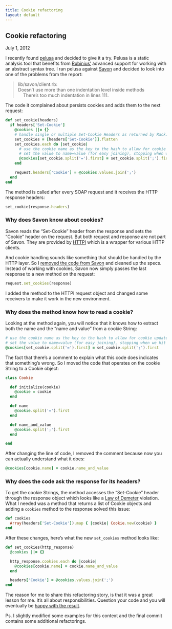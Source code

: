 ```yaml
---
title: Cookie refactoring
layout: default
---
```


Cookie refactoring
------------------

<time datetime="2012-07-01">July 1, 2012</time>

I recently found [pelusa](https://github.com/codegram/pelusa) and decided to give it a try.
Pelusa is a static analysis tool that benefits from [Rubinius’](http://rubini.us) advanced support
for working with an abstract syntax tree. I ran pelusa against [Savon](https://github.com/rubiii/savon)
and decided to look into one of the problems from the report:

> lib/savon/client.rb:  
> Doesn’t use more than one indentation level inside methods  
> &nbsp; &nbsp; There’s too much indentation in lines 111.

The code it complained about persists cookies and adds them to the next request:

``` ruby
def set_cookie(headers)
  if headers['Set-Cookie']
    @cookies ||= {}
    # handle single or multiple Set-Cookie Headers as returned by Rack::Utils::HeaderHash in HTTPI
    set_cookies = [headers['Set-Cookie']].flatten
    set_cookies.each do |set_cookie|
      # use the cookie name as the key to the hash to allow for cookie updates and seperation
      # set the value to name=value (for easy joining), stopping when we hit the Cookie options
      @cookies[set_cookie.split('=').first] = set_cookie.split(';').first
    end

    request.headers['Cookie'] = @cookies.values.join(';')
  end
end
```

The method is called after every SOAP request and it receives the HTTP response headers:

``` ruby
set_cookie(response.headers)
```

### Why does Savon know about cookies?

Savon reads the “Set-Cookie” header from the response and sets the “Cookie” header on the request.
But both request and response are not part of Savon. They are provided by [HTTPI](https://github.com/rubiii/httpi)
which is a wrapper for various HTTP clients.

And cookie handling sounds like something that should be handled by the HTTP layer. So I
[removed the code from Savon](https://github.com/rubiii/savon/commit/92f15f) and cleaned up the
specs. Instead of working with cookies, Savon now simply passes the last response to a new
method on the request:

``` ruby
request.set_cookies(response)
```

I added the method to the HTTPI request object and changed some receivers to make it work in
the new environment. 

### Why does the method know how to read a cookie?

Looking at the method again, you will notice that it knows how to extract both the name and
the “name and value” from a cookie String:

``` ruby
# use the cookie name as the key to the hash to allow for cookie updates and seperation
# set the value to name=value (for easy joining), stopping when we hit the Cookie options
@cookies[set_cookie.split('=').first] = set_cookie.split(';').first
```

The fact that there’s a comment to explain what this code does indicates that something’s
wrong. So I moved the code that operates on the cookie String to a Cookie object:

``` ruby
class Cookie

  def initialize(cookie)
    @cookie = cookie
  end

  def name
    @cookie.split('=').first
  end

  def name_and_value
    @cookie.split(';').first
  end

end
```

After changing the line of code, I removed the comment because now you can actually
understand what it does:

``` ruby
@cookies[cookie.name] = cookie.name_and_value
```

### Why does the code ask the response for its headers?

To get the cookie Strings, the method accesses the “Set-Cookie” header through the
response object which looks like a [Law of Demeter](http://www.clean-code-developer.de/Law-of-Demeter.ashx)
violation. What I needed was a method that returns a list of Cookie objects and
adding a `cookies` method to the response solved this issue:

``` ruby
def cookies
  Array(headers['Set-Cookie']).map { |cookie| Cookie.new(cookie) }
end
```

After these changes, here’s what the new `set_cookies` method looks like:

``` ruby
def set_cookies(http_response)
  @cookies ||= {}

  http_response.cookies.each do |cookie|
    @cookies[cookie.name] = cookie.name_and_value
  end

  headers['Cookie'] = @cookies.values.join(';')
end
```

The reason for me to share this refactoring story, is that it was a great lesson for me.
It’s all about responsibilities. Question your code and you will eventually be
[happy with the result](https://github.com/rubiii/httpi/commit/a9e449).


Ps. I slightly modified some examples for this context and the final commit contains
some additional refactorings.
